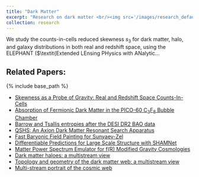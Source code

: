 ```yaml
---
title: "Dark Matter"
excerpt: "Research on dark matter <br/><img src='/images/research_default.png'>"
collection: research
---
```


We study the counts-in-cells reduced skewness $s_3$ for dark matter, halo,
and galaxy distributions in both real and redshift space, using the ELEPHANT
($\textit{Extended LEnsing PHysics with ANalytic...

## Related Papers:

{% include base_path %}

- [Skewness as a Probe of Gravity: Real and Redshift Space Counts-In-Cells](/publication/2025skewness-as-a-probe-of-gravity-real-and-redshift-space-counts-in-cells)
- [Absorption of Fermionic Dark Matter in the PICO-60 C$_{3}$F$_{8}$ Bubble
  Chamber](/publication/2025absorption-of-fermionic-dark-matter-in-the-pico-60-c3f8-bubble--chamber)
- [Barrow and Tsallis entropies after the DESI DR2 BAO data](/publication/2025barrow-and-tsallis-entropies-after-the-desi-dr2-bao-data)
- [QSHS: An Axion Dark Matter Resonant Search Apparatus](/publication/2025qshs-an-axion-dark-matter-resonant-search-apparatus)
- [Fast Baryonic Field Painting for Sunyaev-Zel](/publication/2025fast-baryonic-field-painting-for-sunyaev-zeldovich-analyses-transfer--function-vs-hybrid-effective-field-theory)
- [Differentiable Predictions for Large Scale Structure with SHAMNet](/publication/2022Ramachandra_1)
- [Matter Power Spectrum Emulator for f(R) Modified Gravity Cosmologies](/publication/2020Ramachandra_2)
- [Dark matter haloes: a multistream view](/publication/2017Ramachandra_2)
- [Topology and geometry of the dark matter web: a multistream view](/publication/2017Ramachandra_1)
- [Multi-stream portrait of the cosmic web](/publication/2015Ramachandra)
